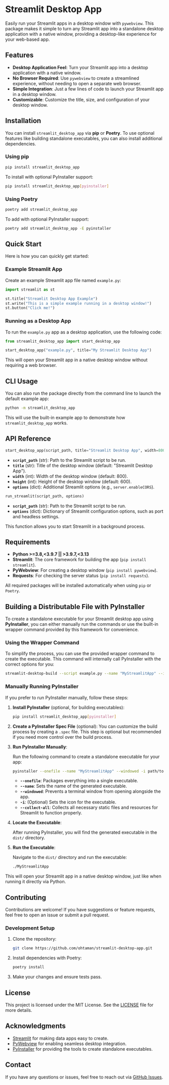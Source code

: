 # Streamlit Desktop App

Easily run your Streamlit apps in a desktop window with `pywebview`. This package makes it simple to turn any Streamlit app into a standalone desktop application with a native window, providing a desktop-like experience for your web-based app.

## Features

- **Desktop Application Feel**: Turn your Streamlit app into a desktop application with a native window.
- **No Browser Required**: Use `pywebview` to create a streamlined experience, without needing to open a separate web browser.
- **Simple Integration**: Just a few lines of code to launch your Streamlit app in a desktop window.
- **Customizable**: Customize the title, size, and configuration of your desktop window.

## Installation

You can install `streamlit_desktop_app` via **pip** or **Poetry**. To use optional features like building standalone executables, you can also install additional dependencies.

### Using pip

```bash
pip install streamlit_desktop_app
```

To install with optional PyInstaller support:

```bash
pip install streamlit_desktop_app[pyinstaller]
```

### Using Poetry

```bash
poetry add streamlit_desktop_app
```

To add with optional PyInstaller support:

```bash
poetry add streamlit_desktop_app -E pyinstaller
```

## Quick Start

Here is how you can quickly get started:

### Example Streamlit App

Create an example Streamlit app file named `example.py`:

```python
import streamlit as st

st.title("Streamlit Desktop App Example")
st.write("This is a simple example running in a desktop window!")
st.button("Click me!")
```

### Running as a Desktop App

To run the `example.py` app as a desktop application, use the following code:

```python
from streamlit_desktop_app import start_desktop_app

start_desktop_app("example.py", title="My Streamlit Desktop App")
```

This will open your Streamlit app in a native desktop window without requiring a web browser.

## CLI Usage

You can also run the package directly from the command line to launch the default example app:

```bash
python -m streamlit_desktop_app
```

This will use the built-in example app to demonstrate how `streamlit_desktop_app` works.

## API Reference

```python
start_desktop_app(script_path, title="Streamlit Desktop App", width=800, height=600, options=None)
```

- **`script_path`** (str): Path to the Streamlit script to be run.
- **`title`** (str): Title of the desktop window (default: "Streamlit Desktop App").
- **`width`** (int): Width of the desktop window (default: 800).
- **`height`** (int): Height of the desktop window (default: 600).
- **`options`** (dict): Additional Streamlit options (e.g., `server.enableCORS`).

```python
run_streamlit(script_path, options)
```

- **`script_path`** (str): Path to the Streamlit script to be run.
- **`options`** (dict): Dictionary of Streamlit configuration options, such as port and headless settings.

This function allows you to start Streamlit in a background process.

## Requirements

- **Python >=3.8,<3.9.7 || >3.9.7,<3.13**
- **Streamlit**: The core framework for building the app (`pip install streamlit`).
- **PyWebview**: For creating a desktop window (`pip install pywebview`).
- **Requests**: For checking the server status (`pip install requests`).

All required packages will be installed automatically when using `pip` or `Poetry`.

## Building a Distributable File with PyInstaller

To create a standalone executable for your Streamlit desktop app using **PyInstaller**, you can either manually run the commands or use the built-in wrapper command provided by this framework for convenience.

### Using the Wrapper Command

To simplify the process, you can use the provided wrapper command to create the executable. This command will internally call PyInstaller with the correct options for you:

```bash
streamlit-desktop-build --script example.py --name "MyStreamlitApp" --icon path/to/icon.ico --pyinstaller_options --noconfirm --hidden-import=some_module
```



### Manually Running PyInstaller

If you prefer to run PyInstaller manually, follow these steps:

1. **Install PyInstaller** (optional, for building executables):

   ```bash
   pip install streamlit_desktop_app[pyinstaller]
   ```

2. **Create a PyInstaller Spec File** (optional):
   You can customize the build process by creating a `.spec` file. This step is optional but recommended if you need more control over the build process.

3. **Run PyInstaller Manually**:

   Run the following command to create a standalone executable for your app:

   ```bash
   pyinstaller --onefile --name "MyStreamlitApp" --windowed -i path/to/icon.ico --collect-all streamlit --copy-metadata streamlit example.py
   ```

   - **`--onefile`**: Packages everything into a single executable.
   - **`--name`**: Sets the name of the generated executable.
   - **`--windowed`**: Prevents a terminal window from opening alongside the app.
   - **`-i`**: (Optional) Sets the icon for the executable.
   - **`--collect-all`**: Collects all necessary static files and resources for Streamlit to function properly.

4. **Locate the Executable**:

   After running PyInstaller, you will find the generated executable in the `dist/` directory.

5. **Run the Executable**:

   Navigate to the `dist/` directory and run the executable:

   ```bash
   ./MyStreamlitApp
   ```

This will open your Streamlit app in a native desktop window, just like when running it directly via Python.

## Contributing

Contributions are welcome! If you have suggestions or feature requests, feel free to open an issue or submit a pull request.

### Development Setup

1. Clone the repository:

   ```bash
   git clone https://github.com/ohtaman/streamlit-desktop-app.git
   ```

2. Install dependencies with Poetry:

   ```bash
   poetry install
   ```

3. Make your changes and ensure tests pass.

## License

This project is licensed under the MIT License. See the [LICENSE](LICENSE) file for more details.

## Acknowledgments

- [Streamlit](https://streamlit.io/) for making data apps easy to create.
- [PyWebview](https://github.com/r0x0r/pywebview) for enabling seamless desktop integration.
- [PyInstaller](https://www.pyinstaller.org/) for providing the tools to create standalone executables.

## Contact

If you have any questions or issues, feel free to reach out via [GitHub Issues](https://github.com/ohtaman/streamlit-desktop-app/issues).

